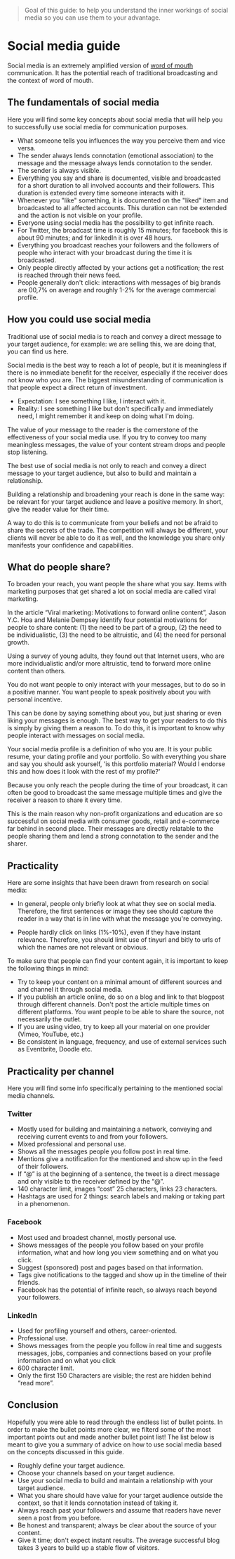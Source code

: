 > Goal of this guide: to help you understand the inner workings of social media so you can use them to your advantage.

# Social media guide

Social media is an extremely amplified version of [word of mouth](https://github.com/newatoms/guides/tree/ready/understand-conten-marketing/readme.md#word-of-mouth) communication.
It has the potential reach of traditional broadcasting and the context of word of mouth.

## The fundamentals of social media

Here you will find some key concepts about social media that will help you to successfully use social media for communication purposes.

* What someone tells you influences the way you perceive them and vice versa.
* The sender always lends connotation (emotional association) to the message and the message always lends connotation to the sender.
* The sender is always visible.
* Everything you say and share is documented, visible and broadcasted for a short duration to all involved accounts and their followers. This duration is extended every time someone interacts with it.
* Whenever you "like" something, it is documented on the "liked" item and broadcasted to all affected accounts. This duration can not be extended and the action is not visible on your profile.
* Everyone using social media has the possibility to get infinite reach.
* For Twitter, the broadcast time is roughly 15 minutes; for facebook this is about 90 minutes; and for linkedIn it is over 48 hours.
* Everything you broadcast reaches your followers and the followers of people who interact with your broadcast during the time it is broadcasted.
* Only people directly affected by your actions get a notification; the rest is reached through their news feed.
* People generally don't click: interactions with messages of big brands are 00,7% on average and roughly 1-2% for the average commercial profile.

## How you could use social media

Traditional use of social media is to reach and convey a direct message to your target audience, for example: we are selling this, we are doing that, you can find us here.

Social media is the best way to reach a lot of people, but it is meaningless if there is no immediate benefit for the receiver, especially if the receiver does not know who you are. The biggest misunderstanding of communication is that people expect a direct return of investment.

* Expectation: I see something I like, I interact with it.
* Reality: I see something I like but don't specifically and immediately need, I might remember it and keep on doing what I'm doing.

The value of your message to the reader is the cornerstone of the effectiveness of your social media use. If you try to convey too many meaningless messages, the value of your content stream drops and people stop listening.

The best use of social media is not only to reach and convey a direct message to your target audience, but also to build and maintain a relationship.

Building a relationship and broadening your reach is done in the same way: be relevant for your target audience and leave a positive memory. In short, give the reader value for their time.

A way to do this is to communicate from your beliefs and not be afraid to share the secrets of the trade. The competition will always be different, your clients will never be able to do it as well, and the knowledge you share only manifests your confidence and capabilities.

## What do people share?

To broaden your reach, you want people the share what you say. Items with marketing purposes that get shared a lot on social media are called viral marketing.

In the article “Viral marketing: Motivations to forward online content”, Jason Y.C. Hoa and Melanie Dempsey identify four potential motivations for people to share content: (1) the need to be part of a group, (2) the need to be individualistic, (3) the need to be altruistic, and (4) the need for personal growth.

Using a survey of young adults, they found out that Internet users, who are more individualistic and/or more altruistic, tend to forward more online content than others.

You do not want people to only interact with your messages, but to do so in a positive manner. You want people to speak positively about you with personal incentive.

This can be done by saying something about you, but just sharing or even liking your messages is enough. The best way to get your readers to do this is simply by giving them a reason to. To do this, it is important to know why people interact with messages on social media.

Your social media profile is a definition of who you are. It is your public resume, your dating profile and your portfolio. So with everything you share and say you should ask yourself, 'is this portfolio material? Would I endorse this and how does it look with the rest of my profile?'

Because you only reach the people during the time of your broadcast, it can often be good to broadcast the same message multiple times and give the receiver a reason to share it every time.

This is the main reason why non-profit organizations and education are so successful on social media with consumer goods, retail and e-commerce far behind in second place. Their messages are directly relatable to the people sharing them and lend a strong connotation to the sender and the sharer.

## Practicality

Here are some insights that have been drawn from research on social media: 

* In general, people only briefly look at what they see on social media. Therefore, the first sentences or image they see should capture the reader in a way that is in line with what the message you're conveying.

* People hardly click on links (1%-10%), even if they have instant relevance. Therefore, you should limit use of tinyurl and bitly to urls of which the names are not relevant or obvious.

To make sure that people can find your content again, it is important to keep the following things in mind:

* Try to keep your content on a minimal amount of different sources and and channel it through social media. 
* If you publish an article online, do so on a blog and link to that blogpost through different channels. Don't post the article multiple times on different platforms. You want people to be able to share the source, not necessarily the outlet. 
* If you are using video, try to keep all your material on one provider (Vimeo, YouTube, etc.)
* Be consistent in language, frequency, and use of external services such as Eventbrite, Doodle etc.

## Practicality per channel

Here you will find some info specifically pertaining to the mentioned social media channels.

### Twitter

* Mostly used for building and maintaining a network, conveying and receiving current events to and from your followers.
* Mixed professional and personal use.
* Shows all the messages people you follow post in real time.
* Mentions give a notification for the mentioned and show up in the feed of their followers.
* If “@” is at the beginning of a sentence, the tweet is a direct message and only visible to the receiver defined by the “@”.
* 140 character limit, images “cost” 25 characters, links 23 characters.
* Hashtags are used for 2 things: search labels and making or taking part in a phenomenon.

### Facebook

* Most used and broadest channel, mostly personal use.
* Shows messages of the people you follow based on your profile information, what and how long you view something and on what you click.
* Suggest (sponsored) post and pages based on that information.
* Tags give notifications to the tagged and show up in the timeline of their friends.
* Facebook has the potential of infinite reach, so always reach beyond your followers.

### LinkedIn

* Used for profiling yourself and others, career-oriented.
* Professional use.
* Shows messages from the people you follow in real time and suggests messages, jobs, companies and connections based on your profile information and on what you click
* 600 character limit.
* Only the first 150 Characters are visible; the rest are hidden behind “read more”.

## Conclusion

Hopefully you were able to read through the endless list of bullet points. In order to make the bullet points more clear, we filterd some of the most important points out and made another bullet point list! The list below is meant to give you a summary of advice on how to use social media based on the concepts discussed in this guide. 

* Roughly define your target audience.
* Choose your channels based on your target audience.
* Use your social media to build and maintain a relationship with your target audience.
* What you share should have value for your target audience outside the context, so that it lends connotation instead of taking it.
* Always reach past your followers and assume that readers have never seen a post from you before.
* Be honest and transparent; always be clear about the source of your content.
* Give it time; don't expect instant results. The average successful blog takes 3 years to build up a stable flow of visitors.
